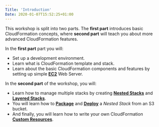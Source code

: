 ```yaml
---
Title: 'Introduction'
Date: 2020-01-07T15:52:25+01:00
---
```


This workshop is split into two parts. The **first part** introduces basic CloudFormation concepts, where **second part** will teach you about more advanced CloudFormation features.

In the **first part** part you will: 

+ Set up a development environment.
+ Learn what is CloudFormation template and stack.
+ Learn about the basic CloudFormation components and features by setting up simple **[EC2](https://aws.amazon.com/ec2/)** Web Server. 

In the **second part** of the workshop, you will:
 
+ Learn how to manage multiple stacks by creating **[Nested Stacks](https://docs.aws.amazon.com/AWSCloudFormation/latest/UserGuide/using-cfn-nested-stacks.html)** and **[Layered Stacks](https://docs.aws.amazon.com/AWSCloudFormation/latest/UserGuide/using-cfn-stack-exports.html)**. 
+ You will learn how to **[Package](https://docs.aws.amazon.com/AWSCloudFormation/latest/UserGuide/using-cfn-cli-package.html)** and **[Deploy](https://docs.aws.amazon.com/AWSCloudFormation/latest/UserGuide/using-cfn-cli-deploy.html)** a _Nested Stack_ from an S3 bucket. 
+ And finally, you will learn how to write your own CloudFormation **[Custom Resources](https://docs.aws.amazon.com/AWSCloudFormation/latest/UserGuide/template-custom-resources.html)**.


